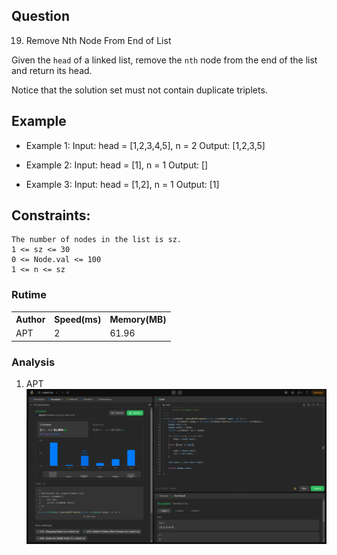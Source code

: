 ## Question

19. Remove Nth Node From End of List

Given the <code>head</code> of a linked list, remove the <code>nth</code> node from the end of the list and return its head.

Notice that the solution set must not contain duplicate triplets.

## Example

- Example 1:
Input: head = [1,2,3,4,5], n = 2
Output: [1,2,3,5]

- Example 2:
Input: head = [1], n = 1
Output: []

- Example 3:
Input: head = [1,2], n = 1
Output: [1]

## Constraints:
    The number of nodes in the list is sz.
    1 <= sz <= 30
    0 <= Node.val <= 100
    1 <= n <= sz

### Rutime

<table>
  <tr>
    <th>Author</th>
    <th>Speed(ms)</th>
    <th>Memory(MB)</th>
  </tr>
  <tr>
    <td>APT</td>
    <td>2</td >
    <td>61.96</td>
  </tr>
</table>

### Analysis

1. APT
   ![img](img/apt.png)

